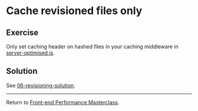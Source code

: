 # Cache revisioned files only

## Exercise

Only set caching header on hashed files in your caching middleware in [server-optimised.js](server-optimised.js#L17-L18).

## Solution

See [06-revisioning-solution](https://github.com/voorhoede/front-end-performance-masterclass/tree/06-revisioning-solution).

---

Return to [Front-end Performance Masterclass](https://github.com/voorhoede/front-end-performance-masterclass).